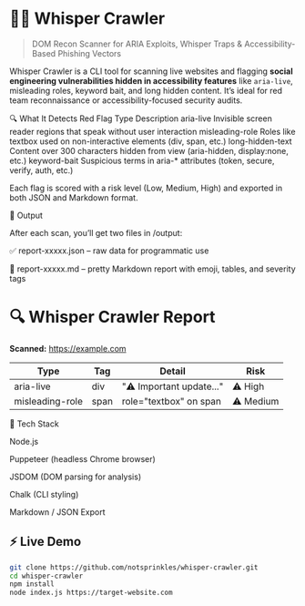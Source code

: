 # 🕵️‍♀️ Whisper Crawler

> DOM Recon Scanner for ARIA Exploits, Whisper Traps & Accessibility-Based Phishing Vectors

Whisper Crawler is a CLI tool for scanning live websites and flagging **social engineering vulnerabilities hidden in accessibility features** like `aria-live`, misleading roles, keyword bait, and long hidden content. It’s ideal for red team reconnaissance or accessibility-focused security audits.

🔍 What It Detects
Red Flag Type	Description
aria-live	Invisible screen reader regions that speak without user interaction
misleading-role	Roles like textbox used on non-interactive elements (div, span, etc.)
long-hidden-text	Content over 300 characters hidden from view (aria-hidden, display:none, etc.)
keyword-bait	Suspicious terms in aria-* attributes (token, secure, verify, auth, etc.)

Each flag is scored with a risk level (Low, Medium, High) and exported in both JSON and Markdown format.

📂 Output

After each scan, you’ll get two files in /output:

✅ report-xxxxx.json – raw data for programmatic use

📝 report-xxxxx.md – pretty Markdown report with emoji, tables, and severity tags
# 🔍 Whisper Crawler Report

**Scanned:** https://example.com

| Type            | Tag   | Detail                                 | Risk   |
|-----------------|-------|----------------------------------------|--------|
| aria-live       | div   | "⚠️ Important update..."               | ⚠️ High |
| misleading-role | span  | role="textbox" on span                 | ⚠️ Medium |

🧠 Tech Stack

Node.js

Puppeteer (headless Chrome browser)

JSDOM (DOM parsing for analysis)

Chalk (CLI styling)

Markdown / JSON Export

## ⚡ Live Demo

```bash
git clone https://github.com/notsprinkles/whisper-crawler.git
cd whisper-crawler
npm install
node index.js https://target-website.com




